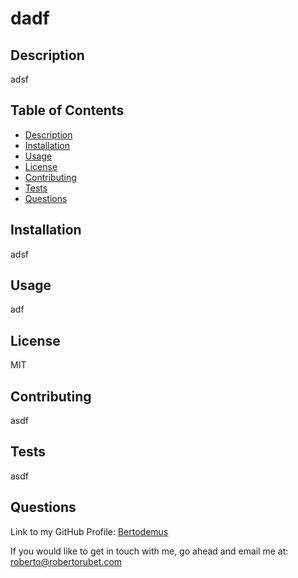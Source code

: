 
# dadf

## Description
adsf

## Table of Contents

* [Description](#description)
* [Installation](#installation)
* [Usage](#usage)
* [License](#license)
* [Contributing](#contributing)
* [Tests](#tests)
* [Questions](#questions)

## Installation
adsf

## Usage
adf

## License
MIT

## Contributing
asdf

## Tests
asdf

## Questions
Link to my GitHub Profile: [Bertodemus](https://github.com/Bertodemus)

If you would like to get in touch with me, go ahead and email me at: [roberto@robertorubet.com](https://github.com/roberto@robertorubet.com)